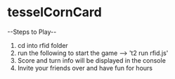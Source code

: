 # tesselCornCard

--Steps to Play--

1. cd into rfid folder
2. run the following to start the game --> 't2 run rfid.js'
3. Score and turn info will be displayed in the console
4. Invite your friends over and have fun for hours
